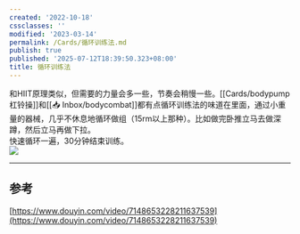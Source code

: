 ```yaml
---
created: '2022-10-18'
cssclasses: ''
modified: '2023-03-14'
permalink: /Cards/循环训练法.md
publish: true
published: '2025-07-12T18:39:50.323+08:00'
title: 循环训练法
---
```

和HIIT原理类似，但需要的力量会多一些，节奏会稍慢一些。[[Cards/bodypump杠铃操]]和[[📥 Inbox/bodycombat]]都有点循环训练法的味道在里面，通过小重量的器械，几乎不休息地循环做组（15rm以上那种）。比如做完卧推立马去做深蹲，然后立马再做下拉。  
快速循环一遍，30分钟结束训练。  
![](https://img.oldwinter.top/20221018183145.png)

---

## 参考

[https://www.douyin.com/video/7148653228211637539](https://www.douyin.com/video/7148653228211637539)
